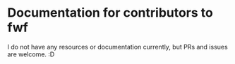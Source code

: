 # Documentation for contributors to fwf

I do not have any resources or documentation currently, but PRs and
issues are welcome. :D
